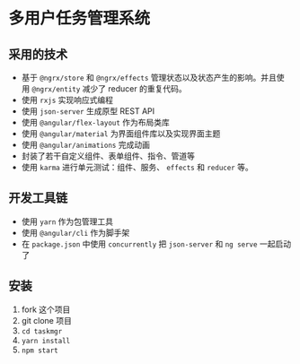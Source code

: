 # 多用户任务管理系统

## 采用的技术

- 基于 `@ngrx/store` 和 `@ngrx/effects` 管理状态以及状态产生的影响。并且使用 `@ngrx/entity` 减少了 reducer 的重复代码。
- 使用 `rxjs` 实现响应式编程
- 使用 `json-server` 生成原型 REST API
- 使用 `@angular/flex-layout` 作为布局类库
- 使用 `@angular/material` 为界面组件库以及实现界面主题
- 使用 `@angular/animations` 完成动画
- 封装了若干自定义组件、表单组件、指令、管道等
- 使用 `karma` 进行单元测试：组件、服务、 `effects` 和 `reducer` 等。

## 开发工具链

- 使用 `yarn` 作为包管理工具
- 使用 `@angular/cli` 作为脚手架
- 在 `package.json` 中使用 `concurrently` 把 `json-server` 和 `ng serve` 一起启动了

## 安装

1. fork 这个项目
2. git clone 项目
3. `cd taskmgr`
4. `yarn install`
5. `npm start`

